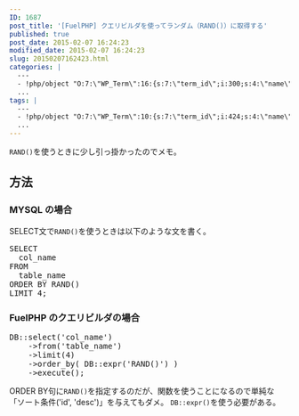 ```yaml
---
ID: 1687
post_title: '[FuelPHP] クエリビルダを使ってランダム（RAND()）に取得する'
published: true
post_date: 2015-02-07 16:24:23
modified_date: 2015-02-07 16:24:23
slug: 20150207162423.html
categories: |
  ---
  - !php/object "O:7:\"WP_Term\":16:{s:7:\"term_id\";i:300;s:4:\"name\";s:7:\"FuelPHP\";s:4:\"slug\";s:7:\"fuelphp\";s:10:\"term_group\";i:0;s:16:\"term_taxonomy_id\";i:358;s:8:\"taxonomy\";s:8:\"category\";s:11:\"description\";s:0:\"\";s:6:\"parent\";i:0;s:5:\"count\";i:17;s:6:\"filter\";s:3:\"raw\";s:6:\"cat_ID\";i:300;s:14:\"category_count\";i:17;s:20:\"category_description\";s:0:\"\";s:8:\"cat_name\";s:7:\"FuelPHP\";s:17:\"category_nicename\";s:7:\"fuelphp\";s:15:\"category_parent\";i:0;}"
  ...
tags: |
  ---
  - !php/object "O:7:\"WP_Term\":10:{s:7:\"term_id\";i:424;s:4:\"name\";s:7:\"FuelPHP\";s:4:\"slug\";s:7:\"fuelphp\";s:10:\"term_group\";i:0;s:16:\"term_taxonomy_id\";i:311;s:8:\"taxonomy\";s:8:\"post_tag\";s:11:\"description\";s:0:\"\";s:6:\"parent\";i:0;s:5:\"count\";i:15;s:6:\"filter\";s:3:\"raw\";}"
  ...
---
```

<code>RAND()</code>を使うときに少し引っ掛かったのでメモ。
<!--more-->
<h2>方法</h2>
<h3>MYSQL の場合</h3>
SELECT文で<code>RAND()</code>を使うときは以下のような文を書く。
<pre class="prettyprint linenums lang-sql">
SELECT
  col_name 
FROM
  table_name 
ORDER BY RAND() 
LIMIT 4;</pre>

<h3>FuelPHP のクエリビルダの場合</h3>
<pre class="prettyprint linenums lang-php">
DB::select('col_name')
    ->from('table_name')
    ->limit(4)
    ->order_by( DB::expr('RAND()') )
    ->execute();
</pre>
ORDER BY句に<code>RAND()</code>を指定するのだが、関数を使うことになるので単純な「ソート条件('id', 'desc')」を与えてもダメ。
<code>DB::expr()</code>を使う必要がある。